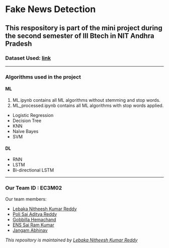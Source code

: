 # Fake News Detection

## This respository is part of the mini project during the second semester of III Btech in NIT Andhra Pradesh

### Dataset Used: [link](https://www.kaggle.com/datasets/clmentbisaillon/fake-and-real-news-dataset)

---
### Algorithms used in the project
#### ML
1. ML.ipynb contains all ML algorithms without stemming and stop words.
2. ML_processed.ipynb contains all ML algorithms with stop words applied.
- Logistic Regression
- Decision Tree
- KNN
- Naïve Bayes
- SVM

#### DL
- RNN
- LSTM
- Bi-directional LSTM

---

### Our Team ID : EC3M02

Our team members:
* [Lebaka Nitheesh Kumar Reddy](https://github.com/nith2349)
* [Poli Sai Aditya Reddy](https://github.com/Aditya-Poli)
* [Gobbilla Hemachand](https://github.com/Hemchand-23)
* [ENS Sai Ram Kumar](https://github.com/Sairamkumaremani)
* [Jangam Abhinav](https://github.com/abhinavj05-abhi)

*This repository is maintained by [Lebaka Nitheesh Kumar Reddy](https://github.com/nith2349)*
